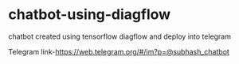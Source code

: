 # chatbot-using-diagflow

chatbot created using tensorflow diagflow and deploy into telegram

Telegram link-https://web.telegram.org/#/im?p=@subhash_chatbot
